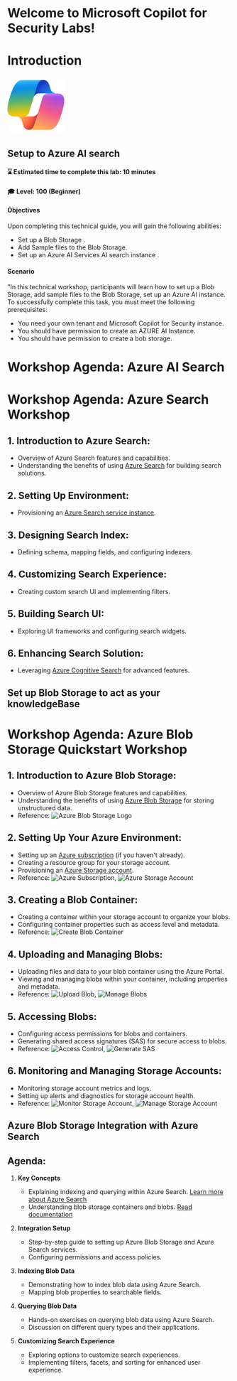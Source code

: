 # Welcome to Microsoft Copilot for Security Labs!
# Introduction
![Security CoPilot Logo](https://github.com/Azure/Copilot-For-Security/blob/main/Images/ic_fluent_copilot_64_64%402x.png)
## Setup to Azure AI search 
#### ⌛ Estimated time to complete this lab: 10 minutes
#### 🎓 Level: 100 (Beginner)

#### Objectives

Upon completing this technical guide, you will gain the following abilities:<br>

* Set up a Blob Storage .<br>
* Add Sample files to the Blob Storage.<br>
* Set up an Azure AI Services AI search instance .<br>

#### Scenario
"In this technical workshop, participants will learn how to set up a Blob Storage, add sample files to the Blob Storage, set up an Azure AI instance. To successfully complete this task, you must meet the following prerequisites:<br>

* You need your own tenant and Microsoft Copilot for Security instance.<br>
* You should have permission to create an AZURE AI Instance.<br>
* You should have permission to create a bob storage.<br>

# Workshop Agenda: Azure AI Search

# Workshop Agenda: Azure Search Workshop

## 1. Introduction to Azure Search:
- Overview of Azure Search features and capabilities.
- Understanding the benefits of using [Azure Search](https://azure.microsoft.com/en-us/services/search/) for building search solutions.

## 2. Setting Up Environment:
- Provisioning an [Azure Search service instance](https://docs.microsoft.com/en-us/azure/search/search-create-service-portal).

## 3. Designing Search Index:
- Defining schema, mapping fields, and configuring indexers.
  
## 4. Customizing Search Experience:
- Creating custom search UI and implementing filters.
  
## 5. Building Search UI:
- Exploring UI frameworks and configuring search widgets.
  
## 6. Enhancing Search Solution:
- Leveraging [Azure Cognitive Search](https://azure.microsoft.com/en-us/services/cognitive-services/search/) for advanced features.

## Set up Blob Storage to act as your knowledgeBase
# Workshop Agenda: Azure Blob Storage Quickstart Workshop

## 1. Introduction to Azure Blob Storage:
- Overview of Azure Blob Storage features and capabilities.
- Understanding the benefits of using [Azure Blob Storage](https://azure.microsoft.com/en-us/services/storage/blobs/) for storing unstructured data.
- Reference: ![Azure Blob Storage Logo](https://docs.microsoft.com/en-us/azure/storage/common/storage-introduction.svg)

## 2. Setting Up Your Azure Environment:
- Setting up an [Azure subscription](https://azure.microsoft.com/free/) (if you haven't already).
- Creating a resource group for your storage account.
- Provisioning an [Azure Storage account](https://docs.microsoft.com/en-us/azure/storage/common/storage-quickstart-create-account?tabs=azure-portal).
- Reference: ![Azure Subscription](https://docs.microsoft.com/en-us/azure/storage/blobs/media/storage-create-storage-account/create-storage-account-1.png), ![Azure Storage Account](https://docs.microsoft.com/en-us/azure/storage/blobs/media/storage-create-storage-account/create-storage-account-2.png)

## 3. Creating a Blob Container:
- Creating a container within your storage account to organize your blobs.
- Configuring container properties such as access level and metadata.
- Reference: ![Create Blob Container](https://docs.microsoft.com/en-us/azure/storage/blobs/media/storage-quickstart-blobs-portal/create-blob-container.png)

## 4. Uploading and Managing Blobs:
- Uploading files and data to your blob container using the Azure Portal.
- Viewing and managing blobs within your container, including properties and metadata.
- Reference: ![Upload Blob](https://docs.microsoft.com/en-us/azure/storage/blobs/media/storage-quickstart-blobs-portal/upload-blob.png), ![Manage Blobs](https://docs.microsoft.com/en-us/azure/storage/blobs/media/storage-quickstart-blobs-portal/manage-blob.png)

## 5. Accessing Blobs:
- Configuring access permissions for blobs and containers.
- Generating shared access signatures (SAS) for secure access to blobs.
- Reference: ![Access Control](https://docs.microsoft.com/en-us/azure/storage/blobs/media/storage-quickstart-blobs-portal/access-control.png), ![Generate SAS](https://docs.microsoft.com/en-us/azure/storage/blobs/media/storage-quickstart-blobs-portal/generate-sas.png)

## 6. Monitoring and Managing Storage Accounts:
- Monitoring storage account metrics and logs.
- Setting up alerts and diagnostics for storage account health.
- Reference: ![Monitor Storage Account](https://docs.microsoft.com/en-us/azure/storage/blobs/media/storage-quickstart-blobs-portal/monitor-storage-account.png), ![Manage Storage Account](https://docs.microsoft.com/en-us/azure/storage/blobs/media/storage-quickstart-blobs-portal/manage-storage-account.png)

## Azure Blob Storage Integration with Azure Search
## Agenda:

1. **Key Concepts**
   - Explaining indexing and querying within Azure Search. [Learn more about Azure Search](https://learn.microsoft.com/en-us/azure/search/search-what-is-azure-search)
   - Understanding blob storage containers and blobs. [Read documentation](https://docs.microsoft.com/en-us/azure/storage/blobs/storage-blobs-introduction)

2. **Integration Setup**
   - Step-by-step guide to setting up Azure Blob Storage and Azure Search services.
   - Configuring permissions and access policies.

3. **Indexing Blob Data**
   - Demonstrating how to index blob data using Azure Search.
   - Mapping blob properties to searchable fields.

4. **Querying Blob Data**
   - Hands-on exercises on querying blob data using Azure Search.
   - Discussion on different query types and their applications.

5. **Customizing Search Experience**
   - Exploring options to customize search experiences.
   - Implementing filters, facets, and sorting for enhanced user experience.

